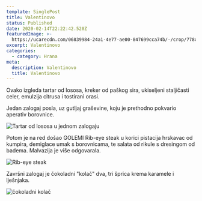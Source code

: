 ```yaml
---
template: SinglePost
title: Valentinovo
status: Published
date: 2020-02-14T22:22:42.520Z
featuredImage: >-
  https://ucarecdn.com/06839984-24a1-4e77-ae00-847699cca74b/-/crop/778x921/0,361/-/preview/-/enhance/100/
excerpt: Valentinovo
categories:
  - category: Hrana
meta:
  description: Valentinovo
  title: Valentinovo
---
```

Ovako izgleda tartar od lososa, kreker od paškog sira, ukiseljeni staljičasti celer, emulzija citrusa i tostirani orasi. 

Jedan zalogaj posla, uz gutljaj graševine, koju je prethodno pokvario aperativ borovnice.

![Tartar od lososa u jednom zalogaju](https://ucarecdn.com/0f55edda-76d7-49ac-b3b9-a4803d6604f9/-/crop/768x787/0,227/-/preview/-/enhance/81/ "Tartar od lososa")



Potom je na red došao GOLEMI Rib-eye steak u korici pistacija hrskavac od kumpira, demiglace umak s borovnicama, te salata od rikule s dresingom od badema. Malvazija je više odgovarala.

![Rib-eye steak](https://ucarecdn.com/c6e30c2c-9329-4fd8-a93b-c5ee4761f853/-/preview/-/enhance/96/ "Rib-eye steak")

Završni zalogaj je čokoladni "kolač" dva, tri šprica krema karamele i lješnjaka.

![čokoladni kolač](https://ucarecdn.com/be39dfa4-2760-49ba-9478-78debfbd6ec3/-/crop/768x719/0,305/-/preview/-/enhance/75/ "Čokoladni kolač")
